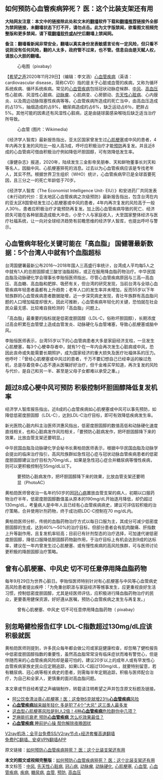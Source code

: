  <h2>如何预防心血管疾病猝死？ 医：这个比装支架还有用</h2> <p class="notice"><b>大陆网友注意：本文中的链接除此处和文末的<a href="https://github.com/bannedbook/fanqiang" >翻墙</a>软件下载和<a href="https://github.com/killgcd/justmysocks/blob/master/README.md">翻墙推荐</a>链接外全部为禁网链接，未翻墙状态下打不开，请勿点击。此为文字版禁闻，欲看图文视频完整版和更多禁闻，请下载<a href="https://github.com/bannedbook/fanqiang">翻墙软件或APP</a>后翻墙上禁闻网。</p><p>备注：翻墙看新闻非常安全，翻墙以真实身份发表敏感言论有一定风险，但只看不说则没有任何风险，翻的人太多，政府管不过来，也不管。信息自由是天赋人权，请放心大胆的翻墙。</b></p>  <div class="entry"> <figure><figcaption>心电图（pixabay）</figcaption></figure> <p>【<span class='wp_keywordlink_affiliate'><a href="https://www.soundofhope.org" title="希望之声" target="_blank">希望之声</a></span>2020年11月29日】（编辑：李文涵）<a href="https://www.bannedbook.org/bnews/tag/%E5%BF%83%E8%A1%80%E7%AE%A1/" class="st_tag internal_tag" rel="tag" title="标签 心血管 下的日志">心血管</a><a href="https://www.bannedbook.org/bnews/tag/%e7%96%be%e7%97%85/" class="st_tag internal_tag" rel="tag" title="标签 疾病 下的日志">疾病</a>（英语：cardiovascular disease，简称CVD）指的是关于心脏或血管的疾病，又称为循环系统疾病、循环系统疾病。常见的<a href="https://www.bannedbook.org/bnews/tag/%E5%BF%83%E8%A1%80%E7%AE%A1%E7%96%BE%E7%97%85/" class="st_tag internal_tag" rel="tag" title="标签 心血管疾病 下的日志">心血管疾病</a>包括冠状动脉症候群、<a href="https://www.bannedbook.org/bnews/tag/%E4%B8%AD%E9%A3%8E/" class="st_tag internal_tag" rel="tag" title="标签 中风 下的日志">中风</a>、<a href="https://www.bannedbook.org/bnews/tag/%e9%ab%98%e8%a1%80%e5%8e%8b/" class="st_tag internal_tag" rel="tag" title="标签 高血压 下的日志">高血压</a>性心脏病、风湿性心脏病、<a href="https://www.bannedbook.org/bnews/tag/%e5%8a%a8%e8%84%89%e7%98%a4/" class="st_tag internal_tag" rel="tag" title="标签 动脉瘤 下的日志">动脉瘤</a>、心肌病变、心房颤动、<a href="https://www.bannedbook.org/bnews/tag/%e5%85%88%e5%a4%a9%e6%80%a7%e5%bf%83%e8%84%8f%e7%97%85/" class="st_tag internal_tag" rel="tag" title="标签 先天性心脏病 下的日志">先天性心脏病</a>、心内膜炎、以及周边动脉阻塞性疾病等等。心血管疾病所造成的死亡当中，由高血压造成的占13%，抽烟造成的占9%，糖尿病造成的占6%，缺乏运动占6％，肥胖占5%。其他可能的因素还有风湿性心脏病，这是由链球菌感染喉咙后缺乏适当治疗所导致。</p> <figure><figcaption>心血管 (图片：Wikimedia)</figcaption></figure> <p>《经济学人智库》最新报告指出，亚太区国家曾发生过<a href="https://www.bannedbook.org/bnews/tag/%E5%BF%83%E8%82%8C%E6%A2%97%E5%A1%9E/" class="st_tag internal_tag" rel="tag" title="标签 心肌梗塞 下的日志">心肌梗塞</a>或中风的患者，4年内再次复发的风险比一般人高3成，呼吁应积极治疗才能<a href="https://www.bannedbook.org/bnews/tag/%E9%A2%84%E9%98%B2/" class="st_tag internal_tag" rel="tag" title="标签 预防 下的日志">预防</a>再复发。并且近8成的心血管病可借由积极治疗例如降低坏胆固醇，可有效降低发生率。</p> <p>《康健杂志》报道，2020年，陆续发生三金影帝吴朋奉、天和鲜物董事长刘天和等名人，因脑中风、心肌梗塞猝死的消息。过去以为心血管疾病应该是专找老年人，其实不然。根据世界卫生组织（WHO）统计，心血管疾病早已是全球首要死因，且三分之一的死亡年龄低于70岁。</p> <p>《经济学人智库（The Economist Intelligence Unit- EIU）》和安进药厂共同发表《未行动的代价：亚太地区心血管疾病之次级预防》最新报告指出，包含台湾在内的亚太区8国曾经发生过心肌梗塞或中风的患者，4年内再次复发的风险高于一般人30％，患者应积极治疗才能预防再复发。加上因心血管疾病导致的死亡、经济损失可能在各种层面造成极大冲击，小至个人与家庭收入，大至国家整体经济与医疗社福系统，让一向对全球经济趋势有前瞻思维的经济学人智库，也提出呼吁与警示。</p>  <h2><strong>心血管病年轻化关键可能在「高血脂」 国健署最新数据：5个台湾人中就有1个血脂超标</strong></h2> <p>台湾国健署最新公布2016～2018年国人三高盛行率统计，台湾成人平均每5人之中就有1人的总胆固醇或三酸甘油脂超标，或正在服用降血脂药物治疗。中华民国血脂及动脉硬化学会理事长李贻恒医师指出，尽管心血管疾病原因与三高—高血压、高血糖、高血脂和肥胖、吸菸有关，但台湾的研究发现，当前台湾与全球心血管疾病年轻患者虽都有上升趋势；老年人口的发生率并未增加，反而55岁以下年轻族群的心血管疾病患者数据陡增，近一步深究病史发现，青壮年族群有高血脂问题的人口增加幅度却很大，因此可推断，心血管疾病年轻化的关键，恐怕就在社会民众最无感、比较难自我检测的「高血脂」问题上。</p> <p></p> <p>「高血脂」最重要的指标就是低密度胆固醇（LDL-C，俗称坏胆固醇），长期浓度过高会积累在血管壁上造成血管发炎、动脉硬化与血管堵塞，导致心肌梗塞或脑中风。</p> <p>李贻恒医师表示，台湾55岁以下的心血管病患者大多是家庭经济支柱，一旦发生心肌梗塞，每3个心梗幸存者中，就有1个在一年内会再次发生心脏病或中风，恐因此丧命或失能需要长期照护，成为国家经济的重大损失及医疗社福体系的压力。他呼吁：「曾经心肌梗塞或中风过的患者，千万不要幻想自己已经幸运的躲过危机，总是存着侥幸心态不遵从医嘱好好治疗，但千金难买早知道，再次复发的风险与代价，是自己和另一半、甚至是父母子女都难以承受之重。」</p>  <h2><strong>超过8成心梗中风可预防 积极控制坏胆固醇降低复发机率</strong></h2> <p>经济学人智库报告指出，近8成的心血管疾病如心肌梗塞或中风可以事先预防，如降低低密度胆固醇（LDL-C），达到LDL-C治疗目标，即可有效降低疾病发生率。</p> <p>新光医院心脏内科主治医师洪惠风指出，低密度胆固醇的数值高低和动脉硬化速度直线相关，也和心脏病发作风险相关，「要预防心脏病发作，把坏胆固醇降下来的效果，比放血管支架还要明显。」</p> <p>中华民国血脂及动脉硬化学会秘书长黄柏勋医师表示，根据中华民国血脂及动脉学会提出的临床治疗指引，高风险族群如急性冠心症与冠状动脉血管疾病患者的低密度胆固醇建议治疗目标为70mg/dL，如果是急性冠心症合并糖尿病等慢性疾病，则可以更积极控制在55mg/dL以下。</p> <figure><figcaption>要预防心脏病发作，把坏胆固醇降下来的效果，比放血管支架还要明显（PhotoAC）</figcaption></figure> <p>黄柏勋医师曾收治一名年约50岁的因<a href="https://www.bannedbook.org/bnews/tag/%E5%86%A0%E5%BF%83%E7%97%85/" class="st_tag internal_tag" rel="tag" title="标签 冠心病 下的日志">冠心病</a>置放血管支架的病人，初期以口服药物治疗半年，低密度胆固醇数值虽从原本的190mg/dL开始逐月降低，却仍超过130mg/dL，考量病人是中年人且已经有心血管疾病病史，建议可评估较积极的治疗策略，合并使用针剂药物，终于成功把LDC-C控制在70 mg/dL内。</p>  <p>黄柏勋医师分析，传统的血脂药物治疗方式以每日口服为主，其成分可减少低密度胆固醇的生成，达到40%～50%的治疗目标，但部分患者会有肌肉酸痛、肝指数上升等副作用，且复发机率较高；目前已有针剂型态的治疗选择，可加速代谢低密度胆固醇，降低口服降低胆固醇药物副作用，于治疗目标上有机会达到9成的达标率，建议在一年内曾发生过心肌梗塞、或有慢性疾病的高风险族群，可与医师讨论更积极的降胆固醇治疗策略。</p> <h2><strong>曾有心肌梗塞、中风史 切不可任意停用降血脂药物</strong></h2> <p>每年9月29日为世界心脏日。李贻恒医师特别针对有心肌梗塞与中风等心血管病史高风险患者提出疾呼：「为免重创职涯与家庭经济等憾事发生，应更重视良好生活习惯，控制低密度胆固醇，尤其是经医师评估，应积极进行降血脂药物治疗的民众，更要善用健保资源，好好遵从医嘱，预防心血管疾病之发生与再复发。」</p> <figure><figcaption>曾有心肌梗塞、中风史 切不可任意停用降血脂药物（ pixabay）</figcaption></figure> <h2><strong>别忽略健检报告红字 LDL-C指数超过130mg/dL应该积极就医</strong></h2> <p>黄柏勋医师则提到，许多民众每年都会做公司或家庭健康检查，却忽略了健检报告中低密度胆固醇指数的重要性，虽然高血脂常常没有临床症状而难有警觉心，但是伴随而来的心血管疾病风险却是最可怕的，建议20岁以上的成年人或有早发性心血管疾病家族史民众应定期追踪，如果LDL-C超过130mg/dL，就要特别留意，若有糖尿病、冠心病等相关病史的患者，则需每半年定期追踪，积极与医师配合治疗，为自己和全家人，更慎重的面对高血脂问题。</p> <p>本文章或节目经希望之声编辑制作，转载请注明希望之声并包含原文标题及链接。</p>  <ul class='op-related-articles' title='相关阅读'> <li><a href='https://www.bannedbook.org/bnews/lifebaike/20201025/1419866.html' target='_blank'>阿公饮食清淡竟心肌梗塞！医：这食物5克就增23％<b>心血管疾病</b>风险</a></li> <li><a href='https://www.bannedbook.org/bnews/health/20201020/1416876.html' target='_blank'><b>心血管疾病</b>越来越年轻化 多是犯了4个"大忌" 这三类人最多发</a></li> <li><a href='https://www.bannedbook.org/bnews/health/20201009/1410689.html' target='_blank'>这血型心肌梗塞风险是别人2倍！4种<b>心血管疾病</b>危险群你中几项？</a></li> <li><a href='https://www.bannedbook.org/bnews/health/20201006/1408818.html' target='_blank'>芝麻能抗衰老 预防<b>心血管疾病</b> 怎么吃效果最佳？</a></li> <li><a href='https://www.bannedbook.org/bnews/lifebaike/20200928/1404442.html' target='_blank'><b>心血管疾病</b> 睡前护心操 帮你解除夜晚困扰</a></li> </ul> <p class="texttj"> <a href="https://www.bannedbook.org/forum23/topic22702.html" target="_blank">V2ray机场：全平台免费SS/V2ray节点+经济套餐高速翻墙</a><br/> <a href="https://github.com/bannedbook/fanqiang/wiki/%E7%A6%81%E9%97%BB%E7%BD%91%E5%AE%89%E5%8D%93%E7%BF%BB%E5%A2%99%E6%96%B0%E9%97%BBAPP" target="_blank">免费PC翻墙、安卓VPN翻墙APP</a></p><p>原文链接：<a class="src_link"  href="https://www.soundofhope.org/post/426559" target="_blank">如何预防心血管疾病猝死？ 医：这个比装支架还有用</a></p><a name='sharetosocial'></a>       <div><b>本文的图文或视频完整版</b>：<a href='https://www.bannedbook.org/bnews/comments/20201129/1439145.html'>如何预防心血管疾病猝死？ 医：这个比装支架还有用</a></div>  </div><!--END ENTRY--> <div class="postfooter"> <div>本文标签：<a href="https://www.bannedbook.org/bnews/tag/%E4%B8%AD%E9%A3%8E/" rel="tag">中风</a>, <a href="https://www.bannedbook.org/bnews/tag/%e5%85%88%e5%a4%a9%e6%80%a7%e5%bf%83%e8%84%8f%e7%97%85/" rel="tag">先天性心脏病</a>, <a href="https://www.bannedbook.org/bnews/tag/%E5%86%A0%E5%BF%83%E7%97%85/" rel="tag">冠心病</a>, <a href="https://www.bannedbook.org/bnews/tag/%e5%8a%a8%e8%84%89%e7%98%a4/" rel="tag">动脉瘤</a>, <a href="https://www.bannedbook.org/bnews/tag/%e5%8a%a8%e8%84%89%e7%a1%ac%e5%8c%96/" rel="tag">动脉硬化</a>, <a href="https://www.bannedbook.org/bnews/tag/%E5%BF%83%E8%82%8C%E6%A2%97%E5%A1%9E/" rel="tag">心肌梗塞</a>, <a href="https://www.bannedbook.org/bnews/tag/%E5%BF%83%E8%A1%80%E7%AE%A1/" rel="tag">心血管</a>, <a href="https://www.bannedbook.org/bnews/tag/%E5%BF%83%E8%A1%80%E7%AE%A1%E7%96%BE%E7%97%85/" rel="tag">心血管疾病</a>, <a href="https://www.bannedbook.org/bnews/tag/%e7%96%be%e7%97%85/" rel="tag">疾病</a>, <a href="https://www.bannedbook.org/bnews/tag/%e7%b3%96%e5%b0%bf%e7%97%85/" rel="tag">糖尿病</a>, <a href="https://www.bannedbook.org/bnews/tag/%E8%A1%80%E7%AE%A1/" rel="tag">血管</a>, <a href="https://www.bannedbook.org/bnews/tag/%E9%A2%84%E9%98%B2/" rel="tag">预防</a>, <a href="https://www.bannedbook.org/bnews/tag/%e9%ab%98%e8%a1%80%e5%8e%8b/" rel="tag">高血压</a></div>  </div><!--END POSTFOOTER--> 